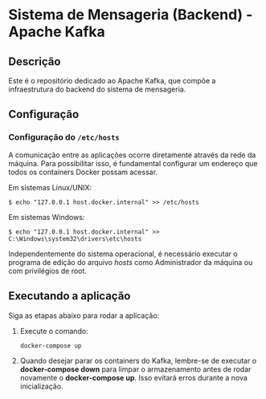 # Sistema de Mensageria (Backend) - Apache Kafka

## Descrição

Este é o repositório dedicado ao Apache Kafka, que compõe a infraestrutura do backend do sistema de mensageria.

## Configuração

### Configuração do `/etc/hosts`

A comunicação entre as aplicações ocorre diretamente através da rede da máquina. Para possibilitar isso, é fundamental configurar um endereço que todos os containers Docker possam acessar.

Em sistemas Linux/UNIX:

```console
$ echo "127.0.0.1 host.docker.internal" >> /etc/hosts
```

Em sistemas Windows:

```console
$ echo "127.0.0.1 host.docker.internal" >> C:\Windows\system32\drivers\etc\hosts
```

Independentemente do sistema operacional, é necessário executar o programa de edição do arquivo _hosts_ como Administrador da máquina ou com privilégios de root.

## Executando a aplicação

Siga as etapas abaixo para rodar a aplicação:

1. Execute o comando:

   ```console
   docker-compose up
   ```

2. Quando desejar parar os containers do Kafka, lembre-se de executar o **docker-compose down** para limpar o armazenamento antes de rodar novamente o **docker-compose up**. Isso evitará erros durante a nova inicialização.
